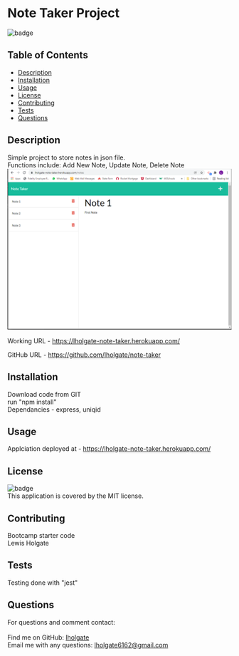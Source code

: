 # Note Taker Project
![badge](https://img.shields.io/badge/license-MIT-brightgreen)
## Table of Contents 
- [Description](#description) 
- [Installation](#installation) 
- [Usage](#usage) 
- [License](#license) 
- [Contributing](#contributing) 
- [Tests](#tests) 
- [Questions](#questions) 
## Description 
Simple project to store notes in json file. <br /> 
Functions include: Add New Note, Update Note, Delete Note <br /> 
![Final Image](./public/assets/images/note-taker.png)

Working URL - https://lholgate-note-taker.herokuapp.com/


GitHub URL - https://github.com/lholgate/note-taker
## Installation 
Download code from GIT <br /> 
run "npm install" <br /> 
Dependancies - express, uniqid <br /> 
## Usage 
Applciation deployed at - https://lholgate-note-taker.herokuapp.com/ <br />
## License 
![badge](https://img.shields.io/badge/license-MIT-brightgreen)
<br />This application is covered by the MIT license.
## Contributing 
Bootcamp starter code <br /> 
Lewis Holgate <br /> 
## Tests 
Testing done with "jest" <br />
## Questions 
For questions and comment contact: <br /> 
<br />Find me on GitHub: [lholgate](https://github.com/lholgate)<br />
Email me with any questions: lholgate6162@gmail.com<br />
